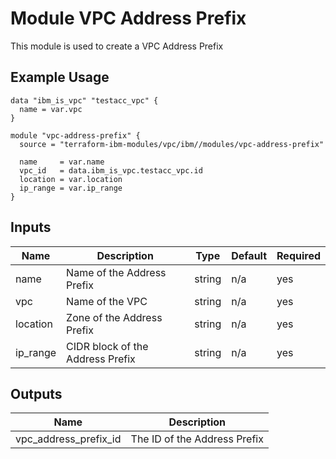 # Module VPC Address Prefix

This module is used to create a VPC Address Prefix

## Example Usage
```
data "ibm_is_vpc" "testacc_vpc" {
  name = var.vpc
}

module "vpc-address-prefix" {
  source = "terraform-ibm-modules/vpc/ibm//modules/vpc-address-prefix"

  name     = var.name
  vpc_id   = data.ibm_is_vpc.testacc_vpc.id
  location = var.location
  ip_range = var.ip_range
}
```

<!-- BEGINNING OF PRE-COMMIT-TERRAFORM DOCS HOOK -->

## Inputs

| Name                              | Description                                           | Type   | Default | Required |
|-----------------------------------|-------------------------------------------------------|--------|---------|----------|
| name | Name of the Address Prefix | string | n/a | yes |
| vpc | Name of the VPC | string | n/a | yes |
| location | Zone of the Address Prefix  | string | n/a | yes |
| ip\_range | CIDR block of the Address Prefix | string | n/a | yes |


## Outputs

| Name | Description |
|------|-------------|
| vpc\_address\_prefix\_id | The ID of the Address Prefix |

<!-- END OF PRE-COMMIT-TERRAFORM DOCS HOOK -->
